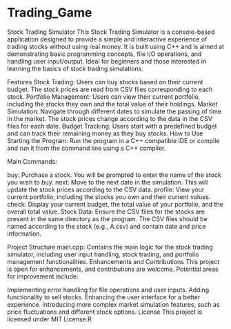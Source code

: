 # Trading_Game
Stock Trading Simulator
This Stock Trading Simulator is a console-based application designed to provide a simple and interactive experience of trading stocks without using real money. It is built using C++ and is aimed at demonstrating basic programming concepts, file I/O operations, and handling user input/output. Ideal for beginners and those interested in learning the basics of stock trading simulations.

Features
Stock Trading: Users can buy stocks based on their current budget. The stock prices are read from CSV files corresponding to each stock.
Portfolio Management: Users can view their current portfolio, including the stocks they own and the total value of their holdings.
Market Simulation: Navigate through different dates to simulate the passing of time in the market. The stock prices change according to the data in the CSV files for each date.
Budget Tracking: Users start with a predefined budget and can track their remaining money as they buy stocks.
How to Use
Starting the Program: Run the program in a C++ compatible IDE or compile and run it from the command line using a C++ compiler.

Main Commands:

buy: Purchase a stock. You will be prompted to enter the name of the stock you wish to buy.
next: Move to the next date in the simulation. This will update the stock prices according to the CSV data.
profile: View your current portfolio, including the stocks you own and their current values.
check: Display your current budget, the total value of your portfolio, and the overall total value.
Stock Data: Ensure the CSV files for the stocks are present in the same directory as the program. The CSV files should be named according to the stock (e.g., A.csv) and contain date and price information.

Project Structure
main.cpp: Contains the main logic for the stock trading simulator, including user input handling, stock trading, and portfolio management functionalities.
Enhancements and Contributions
This project is open for enhancements, and contributions are welcome. Potential areas for improvement include:

Implementing error handling for file operations and user inputs.
Adding functionality to sell stocks.
Enhancing the user interface for a better experience.
Introducing more complex market simulation features, such as price fluctuations and different stock options.
License
This project is licensed under MIT License.R